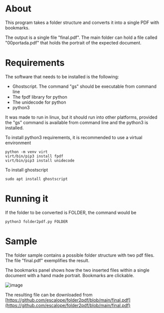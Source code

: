 # About

This program takes a folder structure and converts it into a single PDF with bookmarks. 

The output is a single file "final.pdf". The main folder can hold a file called "00portada.pdf" that holds the portrait of the expected document.

# Requirements

The software that needs to be installed is the following:
- Ghostscript. The command "gs" should be executable from command line
- The fpdf library for python
- The unidecode for python
- python3

It was made to run in linux, but it should run into other platforms, provided the "gs" command is available from command line and the python3 is installed. 


To install python3 requirements, it is recommended to use a virtual environment

    python -m venv virt
    virt/bin/pip3 install fpdf
    virt/bin/pip3 install unidecode
    
To install ghostscript

    sudo apt install ghostscript
    
# Running it

If the folder to be converted is FOLDER, the command would be

    python3 folder2pdf.py FOLDER
    
# Sample

The folder sample contains a possible folder structure with two pdf files. The file "final.pdf" exemplifies the result.

The bookmarks panel shows how the two inserted files within a single document with a hand made portrait. Bookmarks are clickable. 

![image](https://user-images.githubusercontent.com/3056482/197363954-72930b5f-6f29-486e-9f88-207eda23e792.png)

The resulting file can be downloaded from [https://github.com/escalope/folder2pdf/blob/main/final.pdf](https://github.com/escalope/folder2pdf/blob/main/final.pdf)
